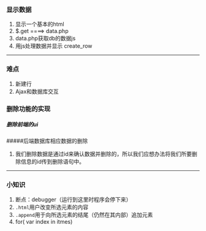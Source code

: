 ﻿### 显示数据
1. 显示一个基本的html
2. $.get ====>  data.php
3. data.php获取db的数据js
4. 用js处理数据并显示 create_row
----


### 难点
1. 新建行
2. Ajax和数据库交互

### 删除功能的实现
##### 删除前端的ui
#####后端数据库相应数据的删除
1. 我们删除数据是通过id来确认数据并删除的，所以我们应想办法将我们所要删除信息的id传到删除语句中。


-----


### 小知识
1. 断点：debugger（运行到这里时程序会停下来）
2. `.html`用户改变所选元素的内容
3. `.append`用于向所选元素的结尾（仍然在其内部）追加元素
4. for( var index in itmes)